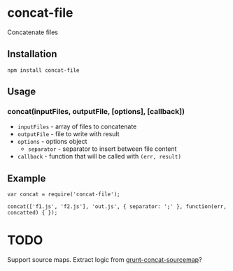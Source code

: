 # concat-file

Concatenate files

## Installation

    npm install concat-file

## Usage

### concat(inputFiles, outputFile, [options], [callback])

* `inputFiles` - array of files to concatenate
* `outputFile` - file to write with result
* `options` - options object
  * `separator` - separator to insert between file content
* `callback` - function that will be called with `(err, result)`


## Example

    var concat = require('concat-file');

    concat(['f1.js', 'f2.js'], 'out.js', { separator: ';' }, function(err, concatted) { });

# TODO

Support source maps. Extract logic from [grunt-concat-sourcemap](https://github.com/kozy4324/grunt-concat-sourcemap)?